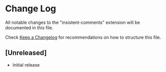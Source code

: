 # Change Log

All notable changes to the "insistent-comments" extension will be documented in this file.

Check [Keep a Changelog](http://keepachangelog.com/) for recommendations on how to structure this file.

## [Unreleased]

- Initial release